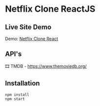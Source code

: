 # Netflix Clone ReactJS

## Live Site Demo 
Demo: [Netflix Clone React](https://react-netflixclonee.netlify.app/)

## API's

:film_strip: TMDB - https://www.themoviedb.org/

## Installation

```terminal
npm install
npm start
```
